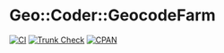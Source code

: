 # Geo::Coder::GeocodeFarm

[![CI](https://github.com/dex4er/perl-Geo-Coder-GeocodeFarm/actions/workflows/ci.yaml/badge.svg)](https://github.com/dex4er/perl-Geo-Coder-GeocodeFarm/actions/workflows/ci.yaml)
[![Trunk Check](https://github.com/dex4er/perl-Geo-Coder-GeocodeFarm/actions/workflows/trunk.yaml/badge.svg)](https://github.com/dex4er/perl-Geo-Coder-GeocodeFarm/actions/workflows/trunk.yaml)
[![CPAN](https://img.shields.io/cpan/v/Geo-Coder-GeocodeFarm)](https://metacpan.org/dist/Geo-Coder-GeocodeFarm)

